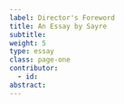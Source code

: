 ```yaml
---
label: Director's Foreword
title: An Essay by Sayre
subtitle:
weight: 5
type: essay
class: page-one
contributor:
  - id:
abstract:
---
```

